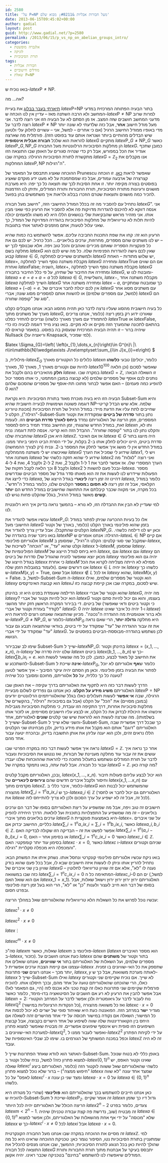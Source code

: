 ```yaml
---
id: 2580
title: 'על P=NP מעל חבורות אבליות &#8211; מבוא שלם'
date: 2013-06-15T09:45:02+00:00
author: gadial
layout: post
guid: http://www.gadial.net/?p=2580
permalink: /2013/06/15/p_vs_np_on_abelian_groups_intro/
categories:
  - אלגברה מופשטת
  - לוגיקה
  - תורת הסיבוכיות
tags:
  - חבורות אבליות
  - מודלים חישוביים
  - שאלת P=NP
---
```

בואו נוכיח ש-$latex \mbox{P}\ne\mbox{NP}$.

אה&#8230; מה?

[תיארתי בעבר בבלוג](http://www.gadial.net/2010/08/15/p_vs_np_overview/) את בעיית $latex \mbox{P=NP}$ בתור הבעיה הפתוחה המרכזית במדעי המחשב ולא הרבה השתנה מאז &#8211; עדיין אין לנו הוכחה ש-$latex \mbox{P}\ne\mbox{NP}$ למרות שרוב מדעני המחשב חושבים שזה המצב. אז מן הסתם לא על הבעיה הזו אני רוצה לדבר. אני רוצה לדבר על $latex \mbox{P}\ne\mbox{NP}$ מעל מודל חישוב **אחר**, אבל כזה שלדעתי לא שונה יותר מדי באופיו ממודל החישוב הרגיל (אם כי אחרים &#8211; למשל, אני &#8211; עשויים לחלוק עלי ולטעון שיש הבדלים מהותיים ביותר ושנראה אותם עוד בפוסט הזה). פורמלית מה שארצה להראות הוא שלכל **חבורה אבלית אינסופית** $latex G$ מתקיים $latex \mbox{P}\_{G}\ne\mbox{NP}\_{G}$ כאשר $latex \mbox{P}\_{G},\mbox{NP}\_{G}$ הן מחלקות הסיבוכיות הרלוונטיות מעל החבורה $latex G$. כמובן שתכף אגדיר את הכל במפורש, אבל רק כדי שנהיה סגורים על האופן שבו התוצאה הזו מתקשרת לתורת הסיבוכיות הרגילה: במקרה שבו $latex G=\mathbb{Z}_{2}$ אנו מקבלים את המחלקות $latex \mbox{P},\mbox{NP}$ ה"רגילות".

ההוכחה שאציג תתבסס על המאמר של Prunescu שאפשר לראות [כאן](http://home.mathematik.uni-freiburg.de/prunescu/grupshor.pdf). זו הוכחה קצרצרה של ארבעה עמודים, אבל כזו שמסתמכת על לא מעט ידע מוקדם שאציג בפוסטים בצורה מקיפה יותר. זו אחת הסיבות לכך שזו תוצאה כל כך יפה: היא מערבת מושגים ורעיונות מתורת הסיבוכיות, תורת החבורות ותורת המודלים, ותיתן לנו הזדמנות להכיר כמה מושגים ותוצאות שטרם הוזכרו בבלוג ולראות איך משתמשים בהן בפועל.

נתחיל עם להסביר מה זה בכלל המודל החישובי הזה, "חישוב מעל חבורה $latex G$". אני אנסה דווקא לא להיכנס להגדרות מדויקות פה אלא להסביר את הרעיון כפי שאני מבין אותו. אני מזהיר מראש שהבקיאות שלי בנושאים הללו היא לא משהו ולפעמים יכולה להיות תלות לא טריוויאלית של מחלקות הסיבוכיות בהגדרה המדויקת של המודל, כך שאני עלול לטעות; אתם מוזמנים לאתגר אותי בתגובות.

הרעיון הוא זה: קחו את שפת התכנות החביבה עליכם. אפשר להשתמש בה כמות שהיא &#8211; יש לנו משתנים שהם מספרים, מחרוזות, ערכים בוליאניים&#8230; הכל כרגיל. יש לכם גם את כל פונקציות הספריה שאתם מכירים ואוהבים והכל טוב ויפה. אלא שבנוסף לכך יש מחלקה בשם $latex G$ שאין לכם גישה להגדרות הפנימיות שלה. כל מה שיש לכם הוא קבוע $latex e\in G$, ולמשתנים ששייכים למחלקה $latex G$ יש שלוש מתודות &#8211; האחת, $latex =$, מקבלת משתנה נוסף השייך למחלקה $latex G$ ומחזירה $latex \mbox{True}$ אם הם שווים ואחרת $latex \mbox{False}$; השניה, $latex +$, מקבלת משתנה נוסף השייך למחלקה $latex G$ ומחזירה את החיבור של שתיהן, על פי כלל החיבור בחבורה $latex G$, ומובטח לנו ש-$latex a+e=e+a=a$ לכל $latex a\in G$, והשלישית, $latex -$, מקבלת משתנה אחד $latex a$ השייך למחלקה $latex G$ ומחזירה משתנה אחר $latex -a$, כך שמובטח שמתקיים $latex a+\left(-a\right)=e$. אין לכם יכולת לחבר איברים של $latex G$ עם משתנים מסוג אחר (למשל, עם מספרים שלמים) או להשוות אותם למספרים מסוג שונה; אברי $latex G$ הם סוג של "קופסה שחורה".

כל בעיה חישובית מהסוג שעליו נרצה לדבר כאן תהיה מהסוג הבא: אנחנו מקבלים כקלט מערך של משתנים מתוך $latex G$, שאורכו ידוע רק בזמן ריצה (כלומר, אנחנו צריכים להתמודד עם מערך מאורך כלשהו) וצריכים להחזיר כפלט $latex \mbox{True}$ או $latex \mbox{False}$, בהתאם לתכונה שהמערך הזה מקיים או לא מקיים. בואו נציג מייד דוגמה לבעיה כזו כדי שיהיה ברור &#8211; זו תהיה הבעיה המרכזית שנעסוק בה בפוסט. במאמר קוראים לה Nullsack (וריאציה על Knapsack, למי שמכיר).

$latex \Sigma\_{G}=\left\{ \left(x\_{1},\dots,x\_{n}\right)\in G^{n}\ |\ n\in\mathbb{N}\wedge\exists J\ne\emptyset:\sum\_{i\in J}x_{i}=e\right\} $

מילולית, ב-$latex \Sigma_{G}$ כלולים כל הוקטורים מאורך $latex n$ טבעי **כלשהו** (כלומר, יכולים להיות שם וקטורים מאורך 1, מאורך 10, מאורך $latex 10^{100}$ וכן הלאה) שאפשר לסכום **חלק** מהאיברים בהם ולקבל את $latex e$. במקרה שבו $latex G=\mathbb{Z}$, זו השאלה הבאה: נותנים לכם אוסף של מספרים שלמים (לא קבוצה במובן המתמטי, כי אותו מספר יכול להופיע כמה פעמים) &#8211; האם אפשר לבחור מתוכו תת-אוסף של מספרים שהסכום שלהם הוא 0?

הבעיה הזו היא בעיה מוכרת מאוד בתורת הסיבוכיות: היא נקראת Subset-Sum והיא דוגמה פשוטה ושימושית לבעייה חישובית שהיא NP-שלמה. אלא שיש הבדל קריטי שחייבים לתת עליו את הדעת מייד: במודל הרגיל של תורת הסיבוכיות (מכונת טיורינג "רגילה"), הקלט ל-Subset-Sum נתון בתור **סדרה של ביטים** שמקודדת את וקטור המספרים, וזמן הריצה של האלגוריתם נמדד **ביחס לאורך סדרת הביטים** הזו. לעומת זאת, במודל החדש שהצגתי, זמן החישוב נמדד תמיד ביחס למספר $latex n$ ותו לא, והקלט נתון לנו בתור "קופסה שחורה". ההבדל הזה הוא קריטי. אנסה לתת דוגמה: נניח שהחבורה שלנו $latex G$ היא אכן $latex \mathbb{Z}$. אז אם האיבר $latex a\in G$ היה מיוצג בתור סדרת ביטים, היינו יכולים לחלק אותו ב-2 בקלות, על ידי הסרת הביט הימני ביותר ממנו. במודל החדש אין לי מושג איך אפשר לחלק את המספר ב-2. ונניח (רק לצורך ההמחשה) שאיכשהו יש לי משתנה מהמחלקה $latex G$ שידוע לי שמכיל את הערך $latex 1$, ויש לי משתנה אחר $latex a$ שידוע לי שהוא חזקה כלשהי של $latex 2$ ואני רוצה "לגלות" מה הערך המספרי שלו. אז אפשר לחבר את 1 ל-1 ולקבל 2, ואת 2 ל-2 ולקבל 4, ואת 4 ל-4 ולקבל 8 וכך הלאה לקבל חזקות של $latex 2$ ובכל פעם להשוות ל-$latex a$. מספר הפעולות שיידרש לנו לעשות את זה הוא מאותו סדר גודל של מספר הביטים שנדרשים כדי לייצג את $latex a$, דהיינו זה זמן ריצה **לינארי** בגודל הייצוג של $latex a$, כלומר במודל הקלאסי, אבל זה זמן ריצה **לא חסום** ב**מספר** הקלטים שלנו, כלומר במודל ה"חדש". בכל מקרה, אני מקווה שכבר קיבלתם את התחושה שחישובים במודל החדש הם **יותר קשים** מאשר במודל הרגיל, בגלל שהקלט פחות נגיש לנו.

למי שעדיין לא הבין את ההבדלה הזו, לא נורא &#8211; בהמשך נראה בדיוק איך היא רלוונטית לנו.

עכשיו אפשר להגדיר את $latex \mbox{P}\_{G}$: אלו כל בעיות ההכרעה שניתן לפתור במודל החישובי מעל $latex G$ בזמן שהוא פולינומי באורך הקלט (כלומר, באורך של וקטור הקלטים שהתקבל). אבל עדיין צריך להגדיר את $latex \mbox{NP}\_{G}$. וכאן יש לנו דילמה כלשהי. בואו ניזכר שניה בהגדרה של $latex \mbox{NP}$ הרגילה: אנחנו אומרים ש-$latex L\in\mbox{NP}$ אם קיים אלגוריתם פולינומי $latex M$ שמקבל שני סוגי קלטים: הקלט ה"רגיל", שמסומן ב-$latex x$, וקלט שהוא "עד", או "הוכחה" לשייכות של $latex x$ ל-$latex M$, שמסומן $latex y$. הפולינומיות של $latex M$ היא ביחס לגודל הייצוג של $latex x$, וגם $latex x$ וגם $latex y$ הם סדרות של ביטים (מכאן יוצא שאפשר להניח שהגודל של $latex y$ יהיה גם הוא פולינומי בגודל הייצוג של $latex x$ כי אחרת $latex M$ ממילא לא הייתה מצליחה לקרוא את הכל ולעמוד במגבלות הזמן שלה). אנו דורשים שאם $latex x\in L$ אז יהיה $latex y$ כלשהו כך ש-$latex M\left(x,y\right)=\mbox{True}$, אבל שאם $latex x\notin L$ אז לכל $latex y$ שהוא, $latex M\left(x,y\right)=\mbox{False}$. למשל, ב-Subset-Sum ה-$latex x$ הוא וקטור של מספרים שלמים, ואילו $latex y$ הוא קבוצת האינדקסים $latex J$ שיש לסכום, במקרה שבו אכן קיימת קבוצה כזו.

הדילמה שעומדת בפנינו היא זו: בהינתן $latex x$ שהוא וקטור של אברי $latex G$, מה יהיה $latex y$? הוא יכול להיות וקטור של אברי $latex G$ בעצמו, והוא גם יכול להיות סתם וקטור של ביטים. די בבירור המקרה הראשון חזק יותר מהשני (כי וקטור ביטים ודאי שאפשר "לקודד" בעזרת וקטור של אברי $latex G$: 0 יהיה $latex e$ ו-1 יהיה כל איבר שאינו $latex e$) ולא ברור אוטומטית מה ההגדרה ה"נכונה". מכיוון שהתוצאה שאנחנו רוצים להראות היא ש-$latex \mbox{P}\_{G}\ne\mbox{NP}\_{G}$, כלומר ש-$latex \mbox{NP}_{G}$ היא מחלקה **גדולה יותר**, הרי שאם נראה את זה עבור ההגדרה של "עד" שמקודד על ידי ביטים, בוודאי שהתוצאה תנבע גם עבור "עד" שמקודד על ידי אברי $latex G$. לכן נשתמש בהגדרה-מבוססת-הביטים בפוסטים על הנושא.

שימו לב שבבירור Subset-Sum שייך ל-$latex \mbox{NP}\_{G}$: בהינתן וקטור $latex x=\left(x\_{1},\dots,x\_{n}\right)$, ה-$latex y$ שלנו יהיה סדרה של $latex n$ ביטים $latex \left(b\_{1},\dots,b\_{n}\right)$ כך ש-$latex \sum b\_{i}x_{i}=e$. את החישוב קל מאוד לבצע, כמובן. לכן כל מה שנשאר לעשות הוא להשתכנע ש-Subset-Sum **אינה** שייכת ל-$latex \mbox{P}_{G}$, כלומר ש**אף** אלגוריתם לא יוכל לפתור את הבעיה בזמן פולינומי. וכאן מן הסתם יהיה עיקר הסיבוך &#8211; איך אפשר לטעון טענה כל כך כללית, על **כל** אלגוריתם, מחוכם ומסובך ככל שיהיה?

הדרך לעשות דבר כזה היא לתקוף את האלגוריתם בדרך עקיפה &#8211; את האופן שבו האלגוריתם **משיג מידע על הקלט**. כאן אנחנו גם נפרדים לשלום מבעיית $latex \mbox{P}=\mbox{NP}$ הרגילה, שבה **אי אפשר** לעשות תעלולים כאלו בגלל שהאלגוריתמים הרלוונטיים יודעים (במובן מסויים) את "הכל" על הקלט (אבל גם בסיבוכיות "רגילה", בהקשרים של מחלקות סיבוכיות אחרות, דרך התקיפה הזו עובדת, כי מחלקות הסיבוכיות מגבילות איכשהו את היכולת לבדוק את כל הקלט, או לבצע עליו חישובים מסויימים, או לזכור אותו בשלמותו). מה שנרצה לעשות הוא להראות שיש שני קלטים **שונים** לאלגוריתם, אחד ששייך ל-Subset-Sum והשני שלא שייך ל-Subset-Sum, כך שבכל דרך אפשרית שבה האלגוריתם "דוגם" אותם הוא מקבל את אותו מידע בדיוק, ולכן מבחינתו שני הקלטים הללו נראים זהים, ולכן הוא יענה עליהן את אותן התשובה בדיוק, ובהכרח יטעה עבור אחד מהם.

נראה איך אפשר לעשות דבר כזה במקרה הפרטי שבו $latex G=\mathbb{Z}$. אחר כך נראה איך עושים את זה עבור עוד מחלקה מעניינת של חבורות, ואז ננטוש את הסיבוכיות ונעבור לדבר על תורת המודלים ונשתמש בתעלול מתוכה כדי להראות שההוכחות שלנו יעבדו עבור כל חבורה. אבל לעת עתה, בואו נתמקד במקרה של $latex G=\mathbb{Z}$. מה קורה כאן?

ובכן, האלגוריתם מקבל קלטים, $latex \left(x\_{1},\dots,x\_{n}\right)$. הוא יכול לבצע עליהם פעולות חיבור וחיסור ולקבל איברים חדשים שהם **צירופים לינאריים** של $latex \left(x\_{1},\dots x\_{n}\right)$ עם מקדמים מתוך $latex \mathbb{Z}$. כלומר, איבר כללי ב-$latex G$ שהמשתמש יכול לבנות הוא מהצורה $latex \sum\_{i=1}^{n}a\_{i}x\_{i}$ כך ש-$latex a\_{i}\in\mathbb{Z}$ (האלגוריתם גם יכול לחבר או לחסר את $latex e$ לכל זה, אבל זה לא ישפיע על ערך הסכום ולכן לא צריך להתייחס לזה).

חישובים זה טוב ויפה, אבל מה שמשפיע על ריצת האלגוריתם בסופו של דבר הם ערכים בוליאנים &#8211; זה מה שמשפיע על התפצלויות בתוכנית ועל לולאות. הדרך היחידה להפיק ערכים בוליאנים מתוך איברי $latex G$ היא באמצעות פונקציית ה-$latex =$. על שני איברים כלליים, החישוב יבדוק אם $latex \sum\_{i=1}^{n}a\_{i}x\_{i}=\sum\_{i=1}^{n}b\_{i}x\_{i}$, כאשר $latex a\_{i},b\_{i}\in\mathbb{Z}$. אפשר לפשט את זה &#8211; הבדיקה הזו שקולה לבדיקה האם $latex \sum\_{i=1}^{n}\left(a\_{i}-b\_{i}\right)x\_{i}=0$, או בסימון אחר &#8211; האם $latex \sum\_{i=1}^{n}c\_{i}x\_{i}=0$ כאשר $latex c\_{i}\in\mathbb{Z}$. בסימון עוד יותר קומפקטי: האם $latex c\cdot x=0$, כאשר $latex c$ ו-$latex x$ שניהם וקטורים והמכפלה היא מכפלה סקלרית "רגילה".

בואו ניקח עכשיו אלגוריתם פולינומי קונקרטי ונחסל אותו. נשחק איתו את המשחק הבא: נתחיל להריץ אותו וניתן לו לעשות איזה חישובים שבא לו, אבל בכל פעם שהוא בודק שוויון בין שני איברים של $latex G$ נענה לו "לא", אלא אם זה שוויון טריוויאלי לחלוטין &#8211; כזה שבו במשוואה $latex \sum\_{i=1}^{n}c\_{i}x\_{i}=0$ המתאימה כל ה-$latex c\_{i}$-ים הם 0 (למשל, אם הוא שואל האם $latex x\_{1}=x\_{1}$). האלגוריתם ירוץ ירוץ ירוץ ירוץ וישאל שאלות, אבל בסופו של דבר הוא חייב לעצור ולענות "כן" או "לא", הרי הוא בעל זמן ריצה פולינומי ובפרט חסום.

עכשיו נוכל לפרוש את כל השאלות הלא טריוויאליות שהאלגוריתם שאל במהלך הריצה:

$latex c^{1}\cdot x\ne0$

$latex c^{2}\cdot x\ne0$

$latex \vdots$

$latex c^{m}\cdot x\ne0$

סה"כ $latex m$ שאלות, כאשר $latex m$ פולינומי ב-$latex n$ ($latex n$ הוא מספר האיברים ב-$latex x$, כזכור). כעת אנחנו חושבים על $latex x$ בתור וקטור של **משתנים** שהם מספרים שלמים, ועל השאלות של האלגוריתם בתור **אי שוויונים**, ואנחנו שואלים את עצמנו אם קיימת הצבת ערכים אפשרית ל-$latex x$ שתספק את כל האי-שוויונים בו זמנית. יותר מכך &#8211; אנחנו רוצים **שני** פתרונות, $latex x,y$ לאותה מערכת משוואות, אבל כך ש-$latex x$ שייך ל-Subset-Sum ואילו $latex y$ לא שייך. אם נוכיח שקיימים שני וקטורים כאלו, הרי שהוכחנו שהאלגוריתם טועה על אחד מהם, ובכך חיסלנו אותו. להוכיח פורמלית שקיימים שני פתרונות כאלו זה קצת טכני ולא אכנס לזה (היי, גם המאמר לא!) אבל אפשר להבין את הרעיון לא רע אם חושבים על הסיטואציה בדו-מימד, כלומר כאשר $latex n=2$: נוח לעבור לדבר על גיאומטריה ולכן אפשר לדבר על המרחב הוקטורי $latex \mathbb{Q}^{2}$ (כל הנקודות הרציונליות במישור), ואז כל משוואה מהצורה $latex c\cdot x=0$ מגדיר **ישר** במרחב הזה. הפואנטה כעת היא שאיחוד סופי של ישרים לא יכול לכסות את כל המישור; השאלה אם נקודה במישור תכוסה על ידי אחד מהישרים זהה לשאלה אם היחס בין הקואורדינטות שלה שווה לשיפוע של אחד הישרים בקבוצה, אבל קבוצת השיפועים הזו סופית ויש אינסוף שיפועים אפשריים. זה מבטיח שאפשר למצוא פתרון למערכת האי-שוויונים ב-$latex \mathbb{Q}^{2}$, ואפשר לעבור ממנו ל-$latex \mathbb{Z}^{2}$ על ידי לקיחת הפתרון וכפל במכנה המשותף של הגורמים בו. שימו לב שבלי האינסופיות של $latex \mathbb{Z}$ זה לא היה עובד.

האתגר הוא לוודא שאחד הפתרונות שייך ל-Subset-Sum. באופן כללי לא בטוח שנוכל למצוא פתרון כזה! למשל, נניח שלכל וקטור ב-$latex \left\{ 0,1\right\} ^{n}$ שאינו וקטור האפס, יש שאלה $latex c^{i}$ כלשהי שהאלגוריתם שאל ששווה לוקטור הזה (כלומר, האלגוריתם ביצע "חיפוש ממצה") &#8211; ברור שלא נוכל למצוא פתרון $latex x$ שמצד אחד עונה "לא שווה לאפס" על כל $latex c^{i}\cdot x$ ומצד שני כן עונה $latex a\cdot x=0$ על $latex a\in\left\{ 0,1\right\} ^{n}$ כלשהו.

כאן אנחנו חייבים להשתמש בכך שהאלגוריתם הוא **פולינומי** (שהרי כל מטרתו היא להוכיח ש-Subset-Sum שייכת ל-$latex \mbox{P}_{\mathbb{Z}}$. זה אומר שקיים $latex n$ גדול דיו כך שזמן הריצה הכולל של האלגוריתם יהיה לכל היותר $latex 2^{n}-2$ צעדים, כלומר בפרט $latex m<2^{n}-1$. זה מבטיח (שוב, נדרשת פה קצת עבודה טכנית) שיהיה $latex a\in\left\{ 0,1\right\} ^{n}$ שלא "מכוסה" על ידי אף אחת מהשאלות של האלגוריתם, ולכן אפשר למצוא $latex x$ כך ש-$latex c^{i}\cdot x\ne0$ לכל $latex i$ אבל $latex a\cdot x=0$.

זה מסיים את ההוכחה במקרה שבו אנחנו מעל החבורה הקונקרטית $latex \mathbb{Z}$. למי שמתעניין בתורת הסיבוכיות נטו, הסיפור נגמר כאן: טכניקת ההוכחה שראינו היא כל מה שהולך להיות כאן בכל הנוגע לתורת הסיבוכיות; ההמשך, שבו אנחנו מנסים להכליל את התוצאה לכל חבורה $latex G$ יתבסס בעיקר על אבחנות מתוך תורת החבורות ותורת המודלים שיאפשרו לנו להשתמש "בחינם" בטכניקה שכבר ראינו. יהיה אקשן.